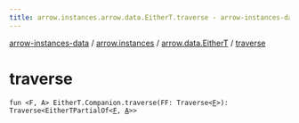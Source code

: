 ```yaml
---
title: arrow.instances.arrow.data.EitherT.traverse - arrow-instances-data
---
```


[arrow-instances-data](../../index.html) / [arrow.instances](../index.html) / [arrow.data.EitherT](index.html) / [traverse](./traverse.html)

# traverse

`fun <F, A> EitherT.Companion.traverse(FF: Traverse<`[`F`](traverse.html#F)`>): Traverse<EitherTPartialOf<`[`F`](traverse.html#F)`, `[`A`](traverse.html#A)`>>`